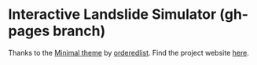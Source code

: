 # Interactive Landslide Simulator (gh-pages branch)

Thanks to the [Minimal theme](https://github.com/pages-themes/minimal) by [orderedlist](https://github.com/orderedlist). Find the project website [here](https://aroraakshit.github.io/ils/).